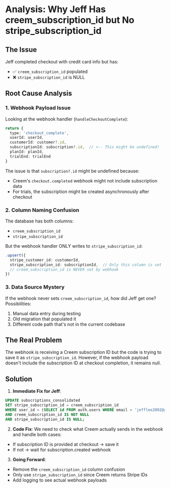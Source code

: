 # Analysis: Why Jeff Has creem_subscription_id but No stripe_subscription_id

## The Issue
Jeff completed checkout with credit card info but has:
- ✅ `creem_subscription_id` populated  
- ❌ `stripe_subscription_id` is NULL

## Root Cause Analysis

### 1. **Webhook Payload Issue**
Looking at the webhook handler (`handleCheckoutComplete`):
```typescript
return {
  type: 'checkout_complete',
  userId: userId,
  customerId: customer?.id,
  subscriptionId: subscription?.id,  // <-- This might be undefined!
  planId: planId,
  trialEnd: trialEnd
}
```

The issue is that `subscription?.id` might be undefined because:
- Creem's `checkout.completed` webhook might not include subscription data
- For trials, the subscription might be created asynchronously after checkout

### 2. **Column Naming Confusion**
The database has both columns:
- `creem_subscription_id` 
- `stripe_subscription_id`

But the webhook handler ONLY writes to `stripe_subscription_id`:
```typescript
.upsert({
  stripe_customer_id: customerId,
  stripe_subscription_id: subscriptionId,  // Only this column is set
  // creem_subscription_id is NEVER set by webhook
})
```

### 3. **Data Source Mystery**
If the webhook never sets `creem_subscription_id`, how did Jeff get one?
Possibilities:
1. Manual data entry during testing
2. Old migration that populated it
3. Different code path that's not in the current codebase

## The Real Problem

The webhook is receiving a Creem subscription ID but the code is trying to save it as `stripe_subscription_id`. However, if the webhook payload doesn't include the subscription ID at checkout completion, it remains null.

## Solution

1. **Immediate Fix for Jeff**:
```sql
UPDATE subscriptions_consolidated
SET stripe_subscription_id = creem_subscription_id
WHERE user_id = (SELECT id FROM auth.users WHERE email = 'jefflee2002@gmail.com')
AND creem_subscription_id IS NOT NULL 
AND stripe_subscription_id IS NULL;
```

2. **Code Fix**:
We need to check what Creem actually sends in the webhook and handle both cases:
- If subscription ID is provided at checkout → save it
- If not → wait for subscription.created webhook

3. **Going Forward**:
- Remove the `creem_subscription_id` column confusion
- Only use `stripe_subscription_id` since Creem returns Stripe IDs
- Add logging to see actual webhook payloads
